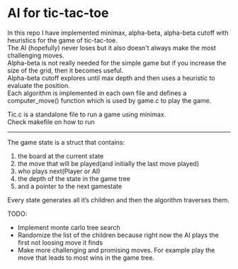 # AI for tic-tac-toe  

In this repo I have implemented minimax, alpha-beta, alpha-beta cutoff with heuristics for the game of tic-tac-toe.    
The AI (hopefully) never loses but it also doesn't always make the most challenging moves.    
Alpha-beta is not really needed for the simple game but if you increase the size of the grid, then it becomes useful.    
Alpha-beta cutoff explores until max depth and then uses a heuristic to evaluate the position.  
Each algorithm is implemented in each own file and defines a computer_move() function which is used by game.c to play the game.   

Tic.c is a standalone file to run a game using minimax.  
Check makefile on how to run

--------------------

The game state is a struct that contains:    
1. the board at the current state  
2. the move that will be played(and initially the last move played)  
3. who plays next(Player or AI)  
4. the depth of the state in the game tree  
5. and a pointer to the next gamestate  

Every state generates all it’s children and then the algorithm traverses them.  

TODO:  
- Implement monte carlo tree search
- Randomize the list of the children because right now the AI plays the first not loosing move it finds
- Make more challenging and promising moves. For example play the move that leads to most wins in the game tree.
